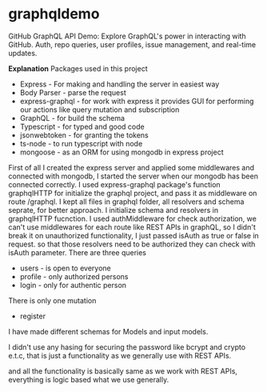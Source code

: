 
# graphqldemo
GitHub GraphQL API Demo: Explore GraphQL's power in interacting with GitHub. Auth, repo queries, user profiles, issue management, and real-time updates.

**Explanation**
Packages used in this project

 - Express - For making and handling the server in easiest way
 - Body Parser - parse the request
 - express-graphql - for work with express it provides GUI for performing our actions like query mutation and subscription
 - GraphQL - for build the schema
 - Typescript - for typed and good code
 - jsonwebtoken - for granting the tokens
 - ts-node - to run typescript with node
 - mongoose - as an ORM for using mongodb in express project

First of all I created the express server and applied some middlewares and connected with mongodb, I started the server when our mongodb has been connected correctly.
I used express-graphql package's function graphqlHTTP for initialize the graphql project, and pass it as middleware on route /graphql.
I kept all files in graphql folder, all resolvers and schema seprate, for better approach. I initialize schema and resolvers in graphqlHTTP fucnction.
I used authMiddleware for check authorization, we can't use middlewares for each route like REST APIs in graphQL, so I didn't break it on unauthorized functionality, I just passed isAuth as true or false in request. so that those resolvers need to be authorized they can check with isAuth parameter.
There are three queries

 - users - is open to everyone
 - profile - only authorized persons
 - login - only for authentic person

There is only one mutation

 - register

I have made different schemas for Models and input models.

I didn't use any hasing for securing the password like bcrypt and crypto e.t.c, that is just a functionality as we generally use with REST APIs.

and all the functionality is basically same as we work with REST APIs, everything is logic based what we use generally.

